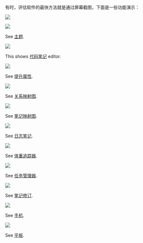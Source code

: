 有时，评估软件的最快方法就是通过屏幕截图，下面是一些功能演示：

![](images/screenshot.png)

![](images/dark-theme.png)

See [主题](./主题.md.md).

![](images/code-note.png)

This shows [代码笔记](./代码笔记.md) editor.

![](images/promoted-attributes-queen.png)

See [提升属性](./提升属性.md).

![](images/relation-map-family.png)

See [关系映射图](./关系映射图.md).

![](images/link-map.png)

See [笔记映射图](./笔记映射图.md).

![](images/day-notes.png)

See [日志笔记](./日志笔记.md).

![](images/weight-tracker.png)

See [体重追踪器](./体重追踪器.md).

![](images/task-manager.png)

See [任务管理器](./任务管理器.md).

![](images/note-revisions.png)

See [笔记修订](./笔记修订.md).

![](images/mobile-smartphone.png)

See [手机](./移动前端.md#手机).

![](images/mobile-tablet.png)

See [平板](./移动前端.md#平板).
